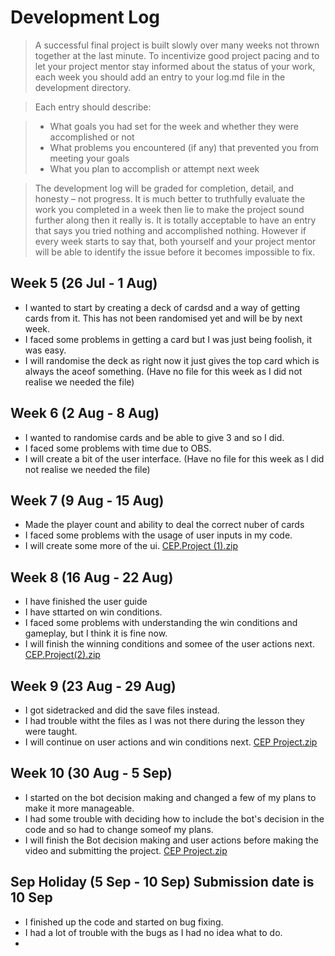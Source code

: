 # Development Log
> A successful final project is built slowly over many weeks not thrown together at the last minute. To incentivize good project pacing and to let your project mentor stay informed about the status of your work, each week you should add an entry to your log.md file in the development directory.

> Each entry should describe:

> - What goals you had set for the week and whether they were accomplished or not
> - What problems you encountered (if any) that prevented you from meeting your goals
> - What you plan to accomplish or attempt next week

> The development log will be graded for completion, detail, and honesty – not progress. It is much better to truthfully evaluate the work you completed in a week then lie to make the project sound further along then it really is. It is totally acceptable to have an entry that says you tried nothing and accomplished nothing. However if every week starts to say that, both yourself and your project mentor will be able to identify the issue before it becomes impossible to fix.

## Week 5 (26 Jul - 1 Aug)

- I wanted to start by creating a deck of cardsd and a way of getting cards from it. This has not been randomised yet and will be by next week.
- I faced some problems in getting a card but I was just being foolish, it was easy.
- I will randomise the deck as right now it just gives the top card which is always the aceof something.
(Have no file for this week as I did not realise we needed the file)

## Week 6 (2 Aug - 8 Aug)
- I wanted to randomise cards and be able to give 3 and so I did.
- I faced some problems with time due to OBS.
- I will create a bit of the user interface.
(Have no file for this week as I did not realise we needed the file)

## Week 7 (9 Aug - 15 Aug)
- Made the player count and ability to deal the correct nuber of cards
- I faced some problems with the usage of user inputs in my code.
- I will create some more of the ui.
[CEP.Project (1).zip](https://github.com/APeXPi/2022-Y3CEP/files/9536596/CEP.Project.1.zip)

## Week 8 (16 Aug - 22 Aug)
- I have finished the user guide
- I have sttarted on win conditions.
- I faced some problems with understanding the win conditions and gameplay, but I think it is fine now.
- I will finish the winning conditions and somee of the user actions next.
[CEP.Project(2).zip](https://github.com/APeXPi/2022-Y3CEP/files/9536600/CEP.Project.2.zip)

## Week 9 (23 Aug - 29 Aug)
- I got sidetracked and did the save files instead.
- I had trouble witht the files as I was not there during the lesson they were taught.
- I will continue on user actions and win conditions next.
[CEP Project.zip](https://github.com/APeXPi/2022-Y3CEP/files/9445396/CEP.Project.zip)

## Week 10 (30 Aug - 5 Sep)
- I started on the bot decision making and changed a few of my plans to make it more manageable.
- I had some trouble with deciding how to include the bot's decision in the code and so had to change someof my plans.
- I will finish the Bot decision making and user actions before making the video and submitting the project.
[CEP Project.zip](https://github.com/APeXPi/2022-Y3CEP/files/9536595/CEP.Project.zip)

## Sep Holiday (5 Sep - 10 Sep) **Submission date is 10 Sep**
- I finished up the code and started on bug fixing.
- I had a lot of trouble with the bugs as I had no idea what to do.
- 
